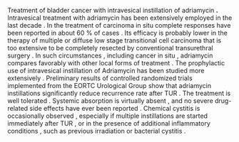 Treatment of bladder cancer with intravesical instillation of adriamycin **.** Intravesical treatment with adriamycin has been extensively employed in the last decade . In the treatment of carcinoma in situ complete responses have been reported in about 60 % of cases . Its efficacy is probably lower in the therapy of multiple or diffuse low stage transitional cell carcinoma that is too extensive to be completely resected by conventional transurethral surgery . In such circumstances , including cancer in situ , adriamycin compares favorably with other local forms of treatment . The prophylactic use of intravesical instillation of Adriamycin has been studied more extensively . Preliminary results of controlled randomized trials implemented from the EORTC Urological Group show that adriamycin instillations significantly reduce recurrence rate after TUR . The treatment is well tolerated . Systemic absorption is virtually absent , and no severe drug-related side effects have ever been reported . Chemical cystitis is occasionally observed , especially if multiple instillations are started immediately after TUR , or in the presence of additional inflammatory conditions , such as previous irradiation or bacterial cystitis . 